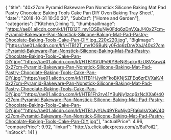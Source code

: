 {
	"title": "40x27cm Pyramid Bakeware Pan Nonstick Silicone Baking Mat Pad Pastry Chocolate Baking Tools Cake Pan DIY Oven Baking Tray Sheet",
	"date": "2018-10-31 10:30:20",
	"SubCat": ["Home and Garden"],
	"categories": ["Kitchen,Dining "],
	"thumbnailImage": "https://ae01.alicdn.com/kf/HTB12T_mv1OSBuNjy0Fdq6zDnVXaJ/40x27cm-Pyramid-Bakeware-Pan-Nonstick-Silicone-Baking-Mat-Pad-Pastry-Chocolate-Baking-Tools-Cake-Pan-DIY.jpg_220x220.jpg",
	"BigImage": ["https://ae01.alicdn.com/kf/HTB12T_mv1OSBuNjy0Fdq6zDnVXaJ/40x27cm-Pyramid-Bakeware-Pan-Nonstick-Silicone-Baking-Mat-Pad-Pastry-Chocolate-Baking-Tools-Cake-Pan-DIY.jpg","https://ae01.alicdn.com/kf/HTB1SVUPv9tYBeNjSspkq6zU8VXaw/40x27cm-Pyramid-Bakeware-Pan-Nonstick-Silicone-Baking-Mat-Pad-Pastry-Chocolate-Baking-Tools-Cake-Pan-DIY.jpg","https://ae01.alicdn.com/kf/HTB1HJydhFkoBKNjSZFEq6zrEVXaK/40x27cm-Pyramid-Bakeware-Pan-Nonstick-Silicone-Baking-Mat-Pad-Pastry-Chocolate-Baking-Tools-Cake-Pan-DIY.jpg","https://ae01.alicdn.com/kf/HTB1Fh2rv41YBuNjy1zcq6zNcXXa6/40x27cm-Pyramid-Bakeware-Pan-Nonstick-Silicone-Baking-Mat-Pad-Pastry-Chocolate-Baking-Tools-Cake-Pan-DIY.jpg","https://ae01.alicdn.com/kf/HTB1JyYUv49YBuNjy0Ffq6xIsVXaK/40x27cm-Pyramid-Bakeware-Pan-Nonstick-Silicone-Baking-Mat-Pad-Pastry-Chocolate-Baking-Tools-Cake-Pan-DIY.jpg"],
	"actualPrice": 4.96,
	"comparePrice": 9.92,
	"linkurl": "http://s.click.aliexpress.com/e/8uPoil2",
	"inStock": 141
}

